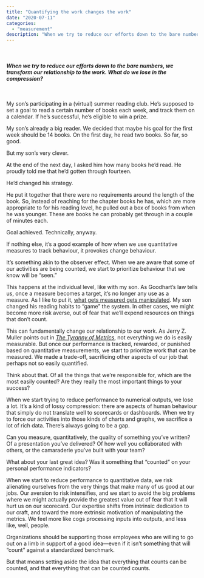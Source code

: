 ```yaml
---
title: "Quantifying the work changes the work"
date: "2020-07-11"
categories:
  - "measurement"
description: "When we try to reduce our efforts down to the bare numbers, we transform our relationship to the work. What do we lose in the compression?"
---
```


 

#### _When we try to reduce our efforts down to the bare numbers, we transform our relationship to the work. What do we lose in the compression?_

 

My son’s participating in a (virtual) summer reading club. He’s supposed to set a goal to read a certain number of books each week, and track them on a calendar. If he’s successful, he’s eligible to win a prize.

My son’s already a big reader. We decided that maybe his goal for the first week should be 14 books. On the first day, he read two books. So far, so good.

But my son’s very clever. 

At the end of the next day, I asked him how many books he’d read. He proudly told me that he’d gotten through fourteen.

He’d changed his strategy.  

He put it together that there were no requirements around the length of the book. So, instead of reaching for the chapter books he has, which are more appropriate to for his reading level, he pulled out a box of books from when he was younger. These are books he can probably get through in a couple of minutes each. 

Goal achieved. Technically, anyway. 

If nothing else, it’s a good example of how when we use quantitative measures to track behaviour, it provokes change behaviour. 

It’s something akin to the observer effect. When we are aware that some of our activities are being counted, we start to prioritize behaviour that we know will be “seen.” 

This happens at the individual level, like with my son. As Goodhart’s law tells us, once a measure becomes a target, it’s no longer any use as a measure. As I like to put it, [what gets measured gets manipulated](https://mobydiction.ca/blog/what-gets-measured-gets-manipulated). My son changed his reading habits to “game” the system. In other cases, we might become more risk averse, out of fear that we’ll expend resources on things that don’t count. 

This can fundamentally change our relationship to our work. As Jerry Z. Muller points out in [_The Tyranny of Metrics_](https://amzn.to/2Z1GqZT), not everything we do is easily measurable. But once our performance is tracked, rewarded, or punished based on quantitative measurements, we start to prioritize work that can be measured. We made a trade-off, sacrificing other aspects of our job that perhaps not so easily quantified. 

Think about that. Of all the things that we’re responsible for, which are the most easily counted? Are they really the most important things to your success? 

When we start trying to reduce performance to numerical outputs, we lose a lot. It’s a kind of lossy compression: there are aspects of human behaviour that simply do not translate well to scorecards or dashboards. When we try to force our activities into those kinds of charts and graphs, we sacrifice a lot of rich data. There’s always going to be a gap. 

Can you measure, quantitatively, the quality of something you’ve written? Of a presentation you’ve delivered? Of how well you collaborated with others, or the camaraderie you’ve built with your team? 

What about your last great idea? Was it something that “counted” on your personal performance indicators? 

When we start to reduce performance to quantitative data, we risk alienating ourselves from the very things that make many of us good at our jobs. Our aversion to risk intensifies, and we start to avoid the big problems where we might actually provide the greatest value out of fear that it will hurt us on our scorecard. Our expertise shifts from intrinsic dedication to our craft, and toward the more extrinsic motivation of manipulating the metrics. We feel more like cogs processing inputs into outputs, and less like, well, people.

Organizations should be supporting those employees who are willing to go out on a limb in support of a good idea—even if it isn’t something that will “count” against a standardized benchmark.

But that means setting aside the idea that everything that counts can be counted, and that everything that can be counted counts.
